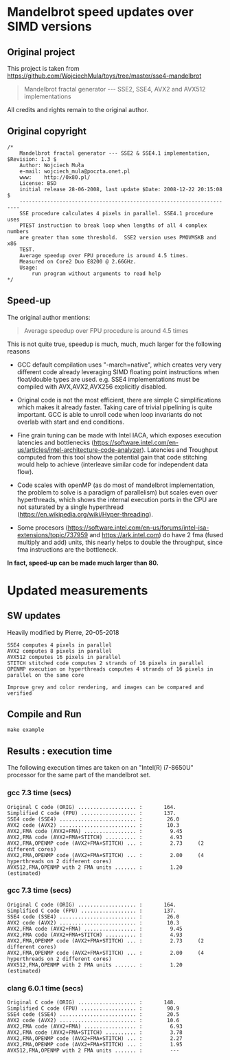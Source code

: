 # Mandelbrot speed updates over SIMD versions

## Original project

This project is taken from https://github.com/WojciechMula/toys/tree/master/sse4-mandelbrot

> Mandelbrot fractal generator --- SSE2, SSE4, AVX2 and AVX512 implementations

All credits and rights remain to the original author. 

## Original copyright

```
/*
	Mandelbrot fractal generator --- SSE2 & SSE4.1 implementation, $Revision: 1.3 $
	Author: Wojciech Muła
	e-mail: wojciech_mula@poczta.onet.pl
	www:    http://0x80.pl/
	License: BSD
	initial release 28-06-2008, last update $Date: 2008-12-22 20:15:08 $
	----------------------------------------------------------------------
	SSE procedure calculates 4 pixels in parallel. SSE4.1 procedure uses
	PTEST instruction to break loop when lengths of all 4 complex numbers
	are greater than some threshold.  SSE2 version uses PMOVMSKB and x86
	TEST.
	Average speedup over FPU procedure is around 4.5 times.
	Measured on Core2 Duo E8200 @ 2.66GHz.
	Usage:
		run program without arguments to read help
*/
```

## Speed-up

The original author mentions:

> Average speedup over FPU procedure is around 4.5 times

This is not quite true, speedup is much, much, much larger for the following reasons

- GCC default compilation uses "-march=native", which creates very very different code already leveraging SIMD floating point instructions when float/double types are used. e.g. SSE4 implementations must be compiled with AVX,AVX2,AVX256 explicitly disabled.

- Original code is not the most efficient, there are simple C simplifications which makes it already faster. Taking care of trivial pipelining is quite important. GCC is able to unroll code when loop invariants do not overlab with start and end conditions. 

- Fine grain tuning can be made with Intel IACA, which exposes execution latencies and bottlenecks (https://software.intel.com/en-us/articles/intel-architecture-code-analyzer). Latencies and Troughput computed from this tool show the potential gain that code stitching would help to achieve (interleave similar code for independent data flow).

- Code scales with openMP (as do most of mandelbrot implementation, the problem to solve is a paradigm of parallelism) but scales even over hyperthreads, which shows the internal execution ports in the CPU are not saturated by a single hyperthread (https://en.wikipedia.org/wiki/Hyper-threading).

- Some procesors (https://software.intel.com/en-us/forums/intel-isa-extensions/topic/737959 and https://ark.intel.com) do have 2 fma (fused multiply and add) units, this nearly helps to  double the throughput, since fma instructions are the bottleneck.

**In fact, speed-up can be made much larger than 80.**

# Updated measurements

## SW updates

Heavily modified by Pierre, 20-05-2018

```
SSE4 computes 4 pixels in parallel
AVX2 computes 8 pixels in parallel
AVX512 computes 16 pixels in parallel
STITCH stitched code computes 2 strands of 16 pixels in parallel
OPENMP execution on hyperthreads computes 4 strands of 16 pixels in parallel on the same core

Improve grey and color rendering, and images can be compared and verified
```

## Compile and Run

```
make example
```

## Results : execution time

The following execution times are taken on an "Intel(R) i7-8650U" processor for the same part of the mandelbrot set.

### gcc 7.3 time (secs)

```
Original C code (ORIG) ................... :       164.
Simplified C code (FPU) .................. :       137.
SSE4 code (SSE4) ......................... :        26.0
AVX2 code (AVX2) ......................... :        10.3
AVX2,FMA code (AVX2+FMA) ................. :         9.45
AVX2,FMA code (AVX2+FMA+STITCH) .......... :         4.93
AVX2,FMA,OPENMP code (AVX2+FMA+STITCH) ... :         2.73     (2 different cores)
AVX2,FMA,OPENMP code (AVX2+FMA+STITCH) ... :         2.00     (4 hyperthreads on 2 different cores)
AVX512,FMA,OPENMP with 2 FMA units ....... :         1.20     (estimated)
```

### gcc 7.3 time (secs)

```
Original C code (ORIG) ................... :       164.
Simplified C code (FPU) .................. :       137.
SSE4 code (SSE4) ......................... :        26.0
AVX2 code (AVX2) ......................... :        10.3
AVX2,FMA code (AVX2+FMA) ................. :         9.45
AVX2,FMA code (AVX2+FMA+STITCH) .......... :         4.93
AVX2,FMA,OPENMP code (AVX2+FMA+STITCH) ... :         2.73     (2 different cores)
AVX2,FMA,OPENMP code (AVX2+FMA+STITCH) ... :         2.00     (4 hyperthreads on 2 different cores)
AVX512,FMA,OPENMP with 2 FMA units ....... :         1.20     (estimated)
```

### clang 6.0.1 time (secs)

```
Original C code (ORIG) ................... :       148.
Simplified C code (FPU) .................. :        90.9
SSE4 code (SSE4) ......................... :        20.5
AVX2 code (AVX2) ......................... :        10.6
AVX2,FMA code (AVX2+FMA) ................. :         6.93
AVX2,FMA code (AVX2+FMA+STITCH) .......... :         3.78
AVX2,FMA,OPENMP code (AVX2+FMA+STITCH) ... :         2.27
AVX2,FMA,OPENMP code (AVX2+FMA+STITCH) ... :         1.95 
AVX512,FMA,OPENMP with 2 FMA units ....... :         --- 
```

